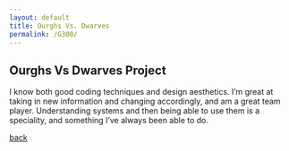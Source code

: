 ```yaml
---
layout: default
title: Ourghs Vs. Dwarves
permalink: /G300/
---
```


## Ourghs Vs Dwarves Project

<head>
I know both good coding techniques and design aesthetics. I’m great at taking in new information and changing accordingly, and am a great team player. Understanding systems and then being able to use them is a speciality, and something I’ve always been able to do. 
</head>

[back](./)